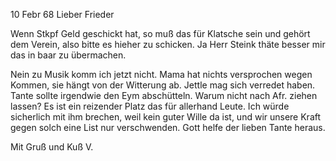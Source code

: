  10 Febr 68
Lieber Frieder

Wenn Stkpf Geld geschickt hat, so muß das für Klatsche sein und gehört dem Verein, also bitte es hieher zu schicken. Ja Herr Steink thäte besser mir das in baar zu übermachen.

Nein zu Musik komm ich jetzt nicht. Mama hat nichts versprochen wegen Kommen, sie hängt von der Witterung ab. Jettle mag sich verredet haben. 
Tante sollte irgendwie den Eym abschütteln. Warum nicht nach Afr. ziehen lassen? Es ist ein reizender Platz das für allerhand Leute. Ich würde sicherlich mit ihm brechen, weil kein guter Wille da ist, und wir unsere Kraft gegen solch eine List nur verschwenden. Gott helfe der lieben Tante heraus.

 Mit Gruß und Kuß
 V.

